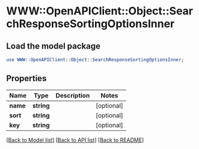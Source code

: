 # WWW::OpenAPIClient::Object::SearchResponseSortingOptionsInner

## Load the model package
```perl
use WWW::OpenAPIClient::Object::SearchResponseSortingOptionsInner;
```

## Properties
Name | Type | Description | Notes
------------ | ------------- | ------------- | -------------
**name** | **string** |  | [optional] 
**sort** | **string** |  | [optional] 
**key** | **string** |  | [optional] 

[[Back to Model list]](../README.md#documentation-for-models) [[Back to API list]](../README.md#documentation-for-api-endpoints) [[Back to README]](../README.md)


